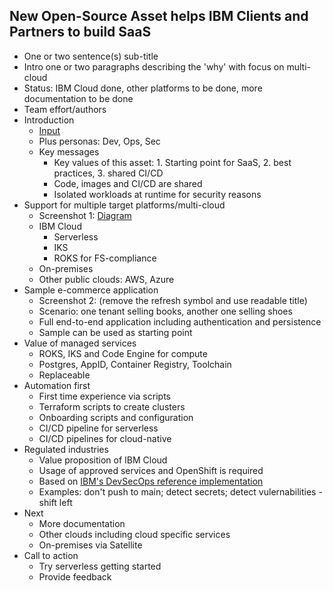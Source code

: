 ## New Open-Source Asset helps IBM Clients and Partners to build SaaS

* One or two sentence(s) sub-title
* Intro one or two paragraphs describing the 'why' with focus on multi-cloud
* Status: IBM Cloud done, other platforms to be done, more documentation to be done
* Team effort/authors
* Introduction 
    * [Input](https://github.com/IBM/multi-tenancy#introduction)
    * Plus personas: Dev, Ops, Sec
    * Key messages
        * Key values of this asset: 1. Starting point for SaaS, 2.  best practices, 3. shared CI/CD
        * Code, images and CI/CD are shared
        * Isolated workloads at runtime for security reasons
* Support for multiple target platforms/multi-cloud
    * Screenshot 1: [Diagram](https://github.com/IBM/multi-tenancy/raw/main/documentation/SaaS-Options.png)
    * IBM Cloud
        * Serverless
        * IKS
        * ROKS for FS-compliance
    * On-premises
    * Other public clouds: AWS, Azure
* Sample e-commerce application
    * Screenshot 2: (remove the refresh symbol and use readable title)
    * Scenario: one tenant selling books, another one selling shoes
    * Full end-to-end application including authentication and persistence
    * Sample can be used as starting point
* Value of managed services
    * ROKS, IKS and Code Engine for compute
    * Postgres, AppID, Container Registry, Toolchain
    * Replaceable 
* Automation first
    * First time experience via scripts
    * Terraform scripts to create clusters
    * Onboarding scripts and configuration
    * CI/CD pipeline for serverless
    * CI/CD pipelines for cloud-native
* Regulated industries
    * Value proposition of IBM Cloud
    * Usage of approved services and OpenShift is required
    * Based on [IBM's DevSecOps reference implementation](https://www.ibm.com/cloud/blog/announcements/devsecops-reference-implementation-for-audit-ready-compliance-across-development-teams#:~:text=The%20reference%20implementation%20of%20DevSecOps,manual%20overrides%20for%20exceptional%20situations)
    * Examples: don't push to main; detect secrets; detect vulernabilities - shift left
* Next
    * More documentation
    * Other clouds including cloud specific services
    * On-premises via Satellite
* Call to action
    * Try serverless getting started 
    * Provide feedback
